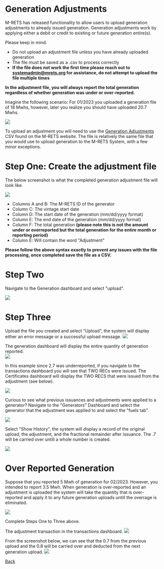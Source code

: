 # Generation Adjustments 

M-RETS has released functionality to allow users to upload generation adjustments to already issued generation. Generation adjustments work by applying either a debit or credit to existing or future generation entire(s). 

Please keep in mind: 
* Do not upload an adjustment file unless you have already uploaded generation
* The file must be saved as a .csv to process correctly
* **If the file does not work the first time please reach out to systemadmin@mrets.org for assistance, do not attempt to upload the file multiple times**
  
**In the adjustment file, you will always report the total generation regardless of whether generation was under or over-reported.**

Imagine the following scenario: For 01/2023 you uploaded a generation file of 18 Mwhs, however, later you realize you should have uploaded 20.7 Mwhs. 

![](https://github.com/markmrets/photos/blob/master/GA%201.png?raw=true)

To upload an adjustment you will need to use the [Generation Adjustments](/wp-content/uploads/2023/10/Generation-Adjustments-.csv) CSV found on the M-RETS website. The file is relatively the same file that you would use to upload generation to the M-RETS System, with a few minor exceptions. 

# Step One: Create the adjustment file 
The below screenshot is what the completed generation adjustment file will look like.

![](https://github.com/markmrets/photos/blob/master/GA2.png?raw=true)

* Columns A and B: The M-RETS ID of the generator 
* Column C: The vintage start date 
* Column D: The start date of the generation (mm/dd/yyyy format)
* Column E: The end date of the generation (mm/dd/yyyy format) 
* Column F: The total generation **(please note this is not the amount under or overreported but the total generation for the entire month or reporting period)**
* Column E: Will contain the word "Adjustment" 

**Please follow the above syntax exactly to prevent any issues with the file processing, once completed save the file as a CSV.**

# Step Two 

Navigate to the Generation dashboard and select "upload". 

![](https://github.com/markmrets/photos/blob/20064d0e455d6355b589a9d7cea7c8c864f4b8bb/GA%205.png?raw=true)


# Step Three 
Upload the file you created and select "Upload", the system will display either an error message or a successful upload message. 
![](https://github.com/markmrets/photos/blob/master/GA%203.png?raw=true)


The generation dashboard will display the entire quantity of generation reported.  
![](https://github.com/markmrets/photos/blob/master/gen%20adj%2065.png?raw=true)

In this example since 2.7 was underreported, if you navigate to the transactions dashboard you will see that TWO RECs were issued. The Certificates dashboard will display the TWO RECS that were issued from the adjustment (see below). 

![](https://github.com/mrets/photos/blob/master/gen%20adjust%206.png?raw=true)

Curious to see what previous issuances and adjustments were applied to a generator? 
Navigate to the "Generators" Dashboard and select the generator that the adjustment was applied to and select the "fuels tab". 

![](https://github.com/mrets/photos/blob/master/gen%20adj%207%20.png)

Select "Show History", the system will display a record of the original upload, the adjustment, and the fractional remainder after issuance. The .7 will be carried over untill a whole number is created. 

![](https://github.com/mrets/photos/blob/master/gen%20adj%208%20.png)

# Over Reported Generation
Suppose that you reported 5 Mwh of generation for 02/2023. However, you intended to report 3.5 Mwh. When generation is over-reported and an adjustment is uploaded the system will take the quantity that is over-reported and apply it to any future generation uploads untill the overrage is eliminated.

![](https://github.com/mrets/photos/blob/master/gen%20adj%20overreport%202%20.png)

Complete Steps One to Three above.

The adjustment transaction in the transactions dashboard.
![](https://github.com/mrets/photos/blob/master/gen%20adj%20overreport.png)

From the screenshot below, we can see that the 0.7 from the previous upload and the 0.8 will be carried over and deducted from the next generation upload. 
![](https://github.com/mrets/photos/blob/739bd8489364c4ff0417a5537b9fcf3f74f2f0c0/over%20report%206%20.png)

[Back](https://mrets.github.io/Help/index)
